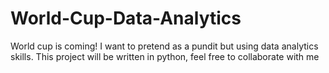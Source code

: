 # World-Cup-Data-Analytics
World cup is coming! I want to pretend as a pundit but using data analytics skills. This project will be written in python, feel free to collaborate with me

